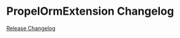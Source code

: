 # PropelOrmExtension Changelog

[Release Changelog](https://github.com/spryker/propel-orm-extension/releases)
